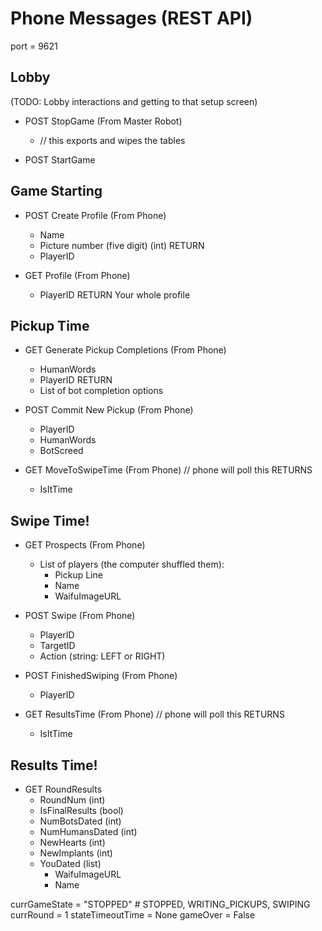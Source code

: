 # Phone Messages (REST API)

port = 9621

## Lobby 

(TODO: Lobby interactions and getting to that setup screen)

* POST StopGame (From Master Robot)
  * // this exports and wipes the tables

* POST StartGame

## Game Starting

* POST Create Profile (From Phone)
    * Name
    * Picture number (five digit) (int)
    RETURN
    * PlayerID

* GET Profile (From Phone)
    * PlayerID
    RETURN
    Your whole profile

## Pickup Time

* GET Generate Pickup Completions (From Phone)
    * HumanWords
    * PlayerID
    RETURN
    * List of bot completion options

* POST Commit New Pickup (From Phone)
    * PlayerID
    * HumanWords
    * BotScreed

* GET MoveToSwipeTime (From Phone) // phone will poll this
    RETURNS
    * IsItTime

## Swipe Time!

* GET Prospects (From Phone)
  * List of players (the computer shuffled them):
    * Pickup Line
    * Name
    * WaifuImageURL

* POST Swipe (From Phone)
  * PlayerID
  * TargetID
  * Action (string: LEFT or RIGHT)

* POST FinishedSwiping (From Phone)
  * PlayerID

* GET ResultsTime (From Phone)  // phone will poll this
    RETURNS
    * IsItTime

## Results Time!

* GET RoundResults
  * RoundNum (int)
  * IsFinalResults (bool)
  * NumBotsDated (int)
  * NumHumansDated (int)
  * NewHearts (int)
  * NewImplants (int)
  * YouDated (list)
    * WaifuImageURL
    * Name



currGameState = "STOPPED" # STOPPED, WRITING_PICKUPS, SWIPING
currRound = 1
stateTimeoutTime = None
gameOver = False